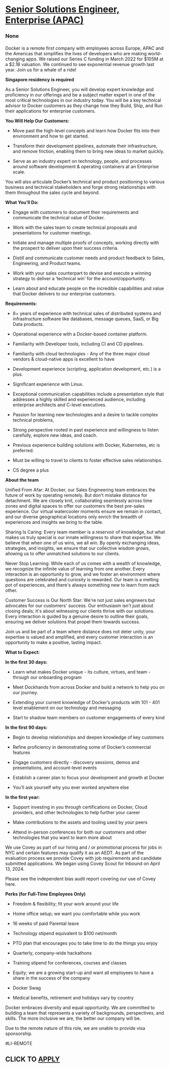 # [Senior Solutions Engineer, Enterprise (APAC)](https://www.remotewlb.com/apply/senior-solutions-engineer-enterprise-apac)  
### None  
####  

Docker is a remote first company with employees across Europe, APAC and the Americas that simplifies the lives of developers who are making world-changing apps. We raised our Series C funding in March 2022 for $105M at a $2.1B valuation. We continued to see exponential revenue growth last year. Join us for a whale of a ride!

 **Singapore residency is required**

As a Senior Solutions Engineer, you will develop expert knowledge and proficiency in our offerings and be a subject matter expert in one of the most critical technologies in our industry today. You will be a key technical advisor to Docker customers as they change how they Build, Ship, and Run their applications for enterprise customers.

 **You Will Help Our Customers:**

  * Move past the high-level concepts and learn how Docker fits into their environment and how to get started.

  * Transform their development pipelines, automate their infrastructure, and remove friction, enabling them to bring new ideas to market quickly.

  * Serve as an industry expert on technology, people, and processes around software development & operating containers at an Enterprise scale.

You will also articulate Docker’s technical and product positioning to various business and technical stakeholders and forge strong relationships with them throughout the sales cycle and beyond.

 **What You’ll Do:**

  * Engage with customers to document their requirements and communicate the technical value of Docker.

  * Work with the sales team to create technical proposals and presentations for customer meetings.

  * Initiate and manage multiple proofs of concepts, working directly with the prospect to deliver upon their success criteria.

  * Distill and communicate customer needs and product feedback to Sales, Engineering, and Product teams.

  * Work with your sales counterpart to devise and execute a winning strategy to deliver a ‘technical win’ for the account/opportunity.

  * Learn about and educate people on the incredible capabilities and value that Docker delivers to our enterprise customers.

 **Requirements:**

  * 8+ years of experience with technical sales of distributed systems and infrastructure software like databases, message queues, SaaS, or Big Data products.

  * Operational experience with a Docker-based container platform.

  * Familiarity with Developer tools, including CI and CD pipelines.

  * Familiarity with cloud technologies - Any of the three major cloud vendors & cloud-native apps is excellent to have

  * Development experience (scripting, application development, etc.) is a plus.

  * Significant experience with Linux.

  * Exceptional communication capabilities include a presentation style that addresses a highly skilled and experienced audience, including enterprise architects and C-level executives.

  * Passion for learning new technologies and a desire to tackle complex technical problems,

  * Strong perspective rooted in past experience and willingness to listen carefully, explore new ideas, and coach.

  * Previous experience building solutions with Docker, Kubernetes, etc is preferred.

  * Must be willing to travel to clients to foster effective sales relationships.

  * CS degree a plus

 **About the team**

Unified From Afar: At Docker, our Sales Engineering team embraces the future of work by operating remotely. But don't mistake distance for detachment. We are closely knit, collaborating seamlessly across time zones and digital spaces to offer our customers the best pre-sales experience. Our virtual watercooler moments ensure we remain in contact, and our diverse geographical locations only enrich the breadth of experiences and insights we bring to the table.

Sharing Is Caring: Every team member is a reservoir of knowledge, but what makes us truly special is our innate willingness to share that expertise. We believe that when one of us wins, we all win. By openly exchanging ideas, strategies, and insights, we ensure that our collective wisdom grows, allowing us to offer unmatched solutions to our clients.

Never Stop Learning: While each of us comes with a wealth of knowledge, we recognize the infinite value of learning from one another. Every interaction is an opportunity to grow, and we foster an environment where questions are celebrated and curiosity is rewarded. Our team is a melting pot of experiences, and there's always something new to learn from each other.

Customer Success is Our North Star: We're not just sales engineers but advocates for our customers' success. Our enthusiasm isn't just about closing deals; it's about witnessing our clients thrive with our solutions. Every interaction is guided by a genuine desire to outline their goals, ensuring we deliver solutions that propel them towards success.

Join us and be part of a team where distance does not deter unity, your expertise is valued and amplified, and every customer interaction is an opportunity to make a positive, lasting impact.

 **What to Expect:**

 **In the first 30 days:**

  * Learn what makes Docker unique - its culture, virtues, and team - through our onboarding program

  * Meet Dockhands from across Docker and build a network to help you on our journey. 

  * Extending your current knowledge of Docker’s products with 101 - 401 level enablement on our technology and messaging

  * Start to shadow team members on customer engagements of every kind

 **In the first 90 days:**

  * Begin to develop relationships and deepen knowledge of key customers

  * Refine proficiency in demonstrating some of Docker’s commercial features

  * Engage customers directly - discovery sessions, demos and presentations, and account-level events

  * Establish a career plan to focus your development and growth at Docker

  * You’ll ask yourself why you ever worked anywhere else

 **In the first year:**

  * Support investing in you through certifications on Docker, Cloud providers, and other technologies to help further your career

  * Make contributions to the assets and tooling used by your peers

  * Attend in-person conferences for both our customers and other technologies that you want to learn more about

We use Covey as part of our hiring and / or promotional process for jobs in NYC and certain features may qualify it as an AEDT. As part of the evaluation process we provide Covey with job requirements and candidate submitted applications. We began using Covey Scout for Inbound on April 13, 2024.

Please see the independent bias audit report covering our use of Covey here.

 **Perks (for Full-Time Employees Only)**

  * Freedom & flexibility; fit your work around your life

  * Home office setup; we want you comfortable while you work

  * 16 weeks of paid Parental leave

  * Technology stipend equivalent to $100 net/month

  * PTO plan that encourages you to take time to do the things you enjoy

  * Quarterly, company-wide hackathons

  * Training stipend for conferences, courses and classes

  * Equity; we are a growing start-up and want all employees to have a share in the success of the company

  * Docker Swag

  * Medical benefits, retirement and holidays vary by country

Docker embraces diversity and equal opportunity. We are committed to building a team that represents a variety of backgrounds, perspectives, and skills. The more inclusive we are, the better our company will be.

Due to the remote nature of this role, we are unable to provide visa sponsorship.

#LI-REMOTE

  
## CLICK TO [APPLY](https://www.remotewlb.com/apply/senior-solutions-engineer-enterprise-apac)

